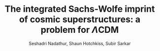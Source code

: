 ---
number: "6"
title: "The integrated Sachs-Wolfe imprint of cosmic superstructures: a problem for $\\Lambda$CDM"
arxiv_link: "https://arxiv.org/abs/1109.4126"
arxiv_id: "1109.4126"
author: "Seshadri Nadathur, Shaun Hotchkiss, Subir Sarkar"
reviewed: True
journal: "JCAP, 2012, 042 (2012)"
---